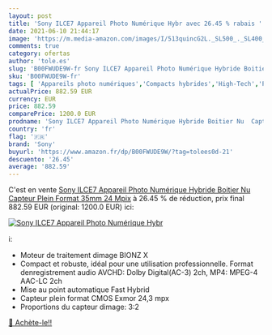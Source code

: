 ```yaml
---
layout: post
title: 'Sony ILCE7 Appareil Photo Numérique Hybr avec 26.45 % rabais '
date: 2021-06-10 21:44:17
image: 'https://m.media-amazon.com/images/I/513quincG2L._SL500_._SL400_.jpg'
comments: true
category: ofertas
author: 'tole.es'
slug: 'B00FWUDE9W-fr Sony ILCE7 Appareil Photo Numérique Hybride Boitier Nu...'
sku: 'B00FWUDE9W-fr'
tags: [ 'Appareils photo numériques','Compacts hybrides','High-Tech','Photo et caméscopes','sony', ]
actualPrice: 882.59 EUR
currency: EUR
price: 882.59
comparePrice: 1200.0 EUR
prodname: 'Sony ILCE7 Appareil Photo Numérique Hybride Boitier Nu  Capteur Plein Format 35mm  24 Mpix'
country: 'fr'
flag: '🇫🇷'
brand: 'Sony'
buyurl: 'https://www.amazon.fr/dp/B00FWUDE9W/?tag=tolees0d-21'
descuento: '26.45'
average: '882.59'
---
```


C'est en vente [Sony ILCE7 Appareil Photo Numérique Hybride Boitier Nu  Capteur Plein Format 35mm  24 Mpix](https://www.amazon.fr/dp/B00FWUDE9W/?tag=tolees0d-21)  à  26.45 % de réduction, prix final  882.59 EUR (original: 1200.0 EUR) ici:

[![Sony ILCE7 Appareil Photo Numérique Hybr](https://m.media-amazon.com/images/I/513quincG2L._SL500_._SL400_.jpg)](https://www.amazon.fr/dp/B00FWUDE9W/?tag=tolees0d-21)

ℹ️:

- Moteur de traitement dimage BIONZ X
- Compact et robuste, idéal pour une utilisation professionnelle. Format denregistrement audio AVCHD: Dolby Digital(AC-3) 2ch, MP4: MPEG-4 AAC-LC 2ch
- Mise au point automatique Fast Hybrid
- Capteur plein format CMOS Exmor 24,3 mpx
- Proportions du capteur dimage: 3:2

[🛒 Achète-le!!](https://www.amazon.fr/dp/B00FWUDE9W/?tag=tolees0d-21)
